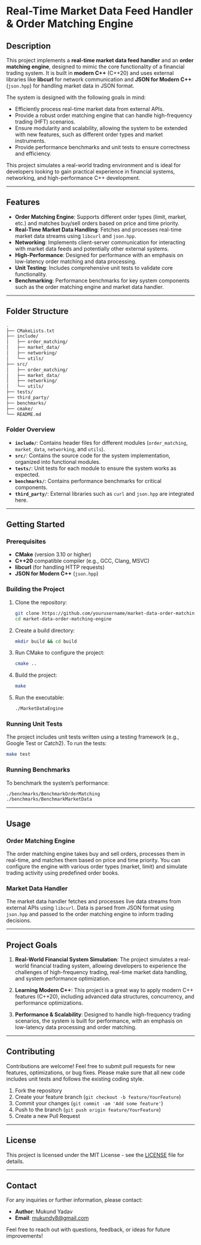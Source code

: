 # Real-Time Market Data Feed Handler & Order Matching Engine

## Description

This project implements a **real-time market data feed handler** and an **order matching engine**, designed to mimic the core functionality of a financial trading system. It is built in **modern C++** (C++20) and uses external libraries like **libcurl** for network communication and **JSON for Modern C++** (`json.hpp`) for handling market data in JSON format.

The system is designed with the following goals in mind:
- Efficiently process real-time market data from external APIs.
- Provide a robust order matching engine that can handle high-frequency trading (HFT) scenarios.
- Ensure modularity and scalability, allowing the system to be extended with new features, such as different order types and market instruments.
- Provide performance benchmarks and unit tests to ensure correctness and efficiency.

This project simulates a real-world trading environment and is ideal for developers looking to gain practical experience in financial systems, networking, and high-performance C++ development.

---

## Features

- **Order Matching Engine**: Supports different order types (limit, market, etc.) and matches buy/sell orders based on price and time priority.
- **Real-Time Market Data Handling**: Fetches and processes real-time market data streams using `libcurl` and `json.hpp`.
- **Networking**: Implements client-server communication for interacting with market data feeds and potentially other external systems.
- **High-Performance**: Designed for performance with an emphasis on low-latency order matching and data processing.
- **Unit Testing**: Includes comprehensive unit tests to validate core functionality.
- **Benchmarking**: Performance benchmarks for key system components such as the order matching engine and market data handler.

---

## Folder Structure

```bash
.
├── CMakeLists.txt
├── include/
│   ├── order_matching/
│   ├── market_data/
│   ├── networking/
│   └── utils/
├── src/
│   ├── order_matching/
│   ├── market_data/
│   ├── networking/
│   └── utils/
├── tests/
├── third_party/
├── benchmarks/
├── cmake/
└── README.md
```

### Folder Overview

- **`include/`**: Contains header files for different modules (`order_matching`, `market_data`, `networking`, and `utils`).
- **`src/`**: Contains the source code for the system implementation, organized into functional modules.
- **`tests/`**: Unit tests for each module to ensure the system works as expected.
- **`benchmarks/`**: Contains performance benchmarks for critical components.
- **`third_party/`**: External libraries such as `curl` and `json.hpp` are integrated here.

---

## Getting Started

### Prerequisites

- **CMake** (version 3.10 or higher)
- **C++20** compatible compiler (e.g., GCC, Clang, MSVC)
- **libcurl** (for handling HTTP requests)
- **JSON for Modern C++** (`json.hpp`)

### Building the Project

1. Clone the repository:

   ```bash
   git clone https://github.com/yourusername/market-data-order-matching-engine.git
   cd market-data-order-matching-engine
   ```

2. Create a build directory:

   ```bash
   mkdir build && cd build
   ```

3. Run CMake to configure the project:

   ```bash
   cmake ..
   ```

4. Build the project:

   ```bash
   make
   ```

5. Run the executable:

   ```bash
   ./MarketDataEngine
   ```

### Running Unit Tests

The project includes unit tests written using a testing framework (e.g., Google Test or Catch2). To run the tests:

```bash
make test
```

### Running Benchmarks

To benchmark the system’s performance:

```bash
./benchmarks/BenchmarkOrderMatching
./benchmarks/BenchmarkMarketData
```

---

## Usage

### Order Matching Engine

The order matching engine takes buy and sell orders, processes them in real-time, and matches them based on price and time priority. You can configure the engine with various order types (market, limit) and simulate trading activity using predefined order books.

### Market Data Handler

The market data handler fetches and processes live data streams from external APIs using `libcurl`. Data is parsed from JSON format using `json.hpp` and passed to the order matching engine to inform trading decisions.

---

## Project Goals

1. **Real-World Financial System Simulation**: The project simulates a real-world financial trading system, allowing developers to experience the challenges of high-frequency trading, real-time market data handling, and system performance optimization.
   
2. **Learning Modern C++**: This project is a great way to apply modern C++ features (C++20), including advanced data structures, concurrency, and performance optimizations.

3. **Performance & Scalability**: Designed to handle high-frequency trading scenarios, the system is built for performance, with an emphasis on low-latency data processing and order matching.

---

## Contributing

Contributions are welcome! Feel free to submit pull requests for new features, optimizations, or bug fixes. Please make sure that all new code includes unit tests and follows the existing coding style.

1. Fork the repository
2. Create your feature branch (`git checkout -b feature/YourFeature`)
3. Commit your changes (`git commit -am 'Add some feature'`)
4. Push to the branch (`git push origin feature/YourFeature`)
5. Create a new Pull Request

---

## License

This project is licensed under the MIT License - see the [LICENSE](LICENSE) file for details.

---

## Contact

For any inquiries or further information, please contact:

- **Author**: Mukund Yadav
- **Email**: mukundy8@gmail.com

Feel free to reach out with questions, feedback, or ideas for future improvements!
